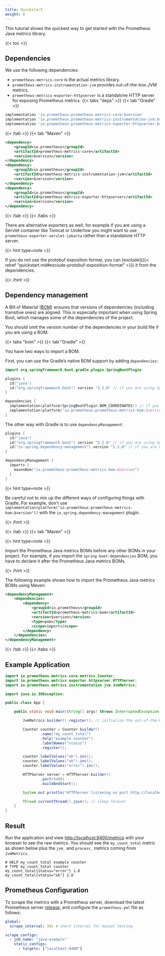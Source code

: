 ```yaml
---
title: Quickstart
weight: 0
---
```


This tutorial shows the quickest way to get started with the Prometheus Java metrics library.

{{< toc >}}

## Dependencies

We use the following dependencies:

- `prometheus-metrics-core` is the actual metrics library.
- `prometheus-metrics-instrumentation-jvm` provides out-of-the-box JVM metrics.
- `prometheus-metrics-exporter-httpserver` is a standalone HTTP server for exposing Prometheus
  metrics.
  {{< tabs "deps" >}}
  {{< tab "Gradle" >}}

```groovy
implementation 'io.prometheus:prometheus-metrics-core:$version'
implementation 'io.prometheus:prometheus-metrics-instrumentation-jvm:$version'
implementation 'io.prometheus:prometheus-metrics-exporter-httpserver:$version'
```

{{< /tab >}}
{{< tab "Maven" >}}

```xml
<dependency>
    <groupId>io.prometheus</groupId>
    <artifactId>prometheus-metrics-core</artifactId>
    <version>$version</version>
</dependency>
<dependency>
    <groupId>io.prometheus</groupId>
    <artifactId>prometheus-metrics-instrumentation-jvm</artifactId>
    <version>$version</version>
</dependency>
<dependency>
    <groupId>io.prometheus</groupId>
    <artifactId>prometheus-metrics-exporter-httpserver</artifactId>
    <version>$version</version>
</dependency>
```

{{< /tab >}}
{{< /tabs >}}

There are alternative exporters as well, for example if you are using a Servlet container like
Tomcat or Undertow you might want to use `prometheus-exporter-servlet-jakarta` rather than a
standalone HTTP server.

{{< hint type=note >}}

If you do not use the protobuf exposition format, you can
[exclude]({{< relref "quickstart.md#exclude-protobuf-exposition-format" >}})
it from the dependencies.

{{< /hint >}}

## Dependency management

A Bill of Material
([BOM](https://maven.apache.org/guides/introduction/introduction-to-dependency-mechanism.html#bill-of-materials-bom-poms))
ensures that versions of dependencies (including transitive ones) are aligned.
This is especially important when using Spring Boot, which manages some of the dependencies of the
project.

You should omit the version number of the dependencies in your build file if you are using a BOM.

{{< tabs "bom" >}}
{{< tab "Gradle" >}}

You have two ways to import a BOM.

First, you can use the Gradle’s native BOM support by adding `dependencies`:

```kotlin
import org.springframework.boot.gradle.plugin.SpringBootPlugin

plugins {
  id("java")
  id("org.springframework.boot") version "3.2.O" // if you are using Spring Boot
}

dependencies {
  implementation(platform(SpringBootPlugin.BOM_COORDINATES)) // if you are using Spring Boot
  implementation(platform("io.prometheus:prometheus-metrics-bom:$version"))
}
```

The other way with Gradle is to use `dependencyManagement`:

```kotlin
plugins {
  id("java")
  id("org.springframework.boot") version "3.2.O" // if you are using Spring Boot
  id("io.spring.dependency-management") version "1.1.0" // if you are using Spring Boot
}

dependencyManagement {
  imports {
    mavenBom("io.prometheus:prometheus-metrics-bom:$version")
  }
}
```

{{< hint type=note >}}

Be careful not to mix up the different ways of configuring things with Gradle.
For example, don't use
`implementation(platform("io.prometheus:prometheus-metrics-bom:$version"))`
with the `io.spring.dependency-management` plugin.

{{< /hint >}}

{{< /tab >}}
{{< tab "Maven" >}}

{{< hint type=note >}}

Import the Prometheus Java metrics BOMs before any other BOMs in your
project. For example, if you import the `spring-boot-dependencies` BOM, you have
to declare it after the Prometheus Java metrics BOMs.

{{< /hint >}}

The following example shows how to import the Prometheus Java metrics BOMs using Maven:

```xml
<dependencyManagement>
    <dependencies>
        <dependency>
            <groupId>io.prometheus</groupId>
            <artifactId>prometheus-metrics-bom</artifactId>
            <version>$version</version>
            <type>pom</type>
            <scope>import</scope>
        </dependency>
    </dependencies>
</dependencyManagement>
```

{{< /tab >}}
{{< /tabs >}}

## Example Application

```java
import io.prometheus.metrics.core.metrics.Counter;
import io.prometheus.metrics.exporter.httpserver.HTTPServer;
import io.prometheus.metrics.instrumentation.jvm.JvmMetrics;

import java.io.IOException;

public class App {

    public static void main(String[] args) throws InterruptedException, IOException {

        JvmMetrics.builder().register(); // initialize the out-of-the-box JVM metrics

        Counter counter = Counter.builder()
                .name("my_count_total")
                .help("example counter")
                .labelNames("status")
                .register();

        counter.labelValues("ok").inc();
        counter.labelValues("ok").inc();
        counter.labelValues("error").inc();

        HTTPServer server = HTTPServer.builder()
                .port(9400)
                .buildAndStart();

        System.out.println("HTTPServer listening on port http://localhost:" + server.getPort() + "/metrics");

        Thread.currentThread().join(); // sleep forever
    }
}
```

## Result

Run the application and view [http://localhost:9400/metrics](http://localhost:9400/metrics) with
your browser to see the raw metrics. You should see the `my_count_total` metric as shown below plus
the `jvm_` and `process_` metrics coming from `JvmMetrics`.

```text
# HELP my_count_total example counter
# TYPE my_count_total counter
my_count_total{status="error"} 1.0
my_count_total{status="ok"} 2.0
```

## Prometheus Configuration

To scrape the metrics with a Prometheus server, download the latest Prometheus
server [release](https://github.com/prometheus/prometheus/releases), and configure the
`prometheus.yml` file as follows:

```yaml
global:
  scrape_interval: 10s # short interval for manual testing

scrape_configs:
  - job_name: "java-example"
    static_configs:
      - targets: ["localhost:9400"]
```
